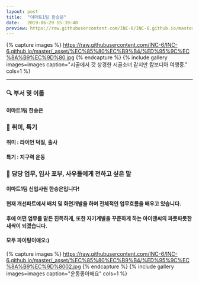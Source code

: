 ```yaml
---
layout: post
title:  "이마트1팀 한승은"
date:   2019-06-29 15:39:40
preview: https://raw.githubusercontent.com/INC-6/INC-6.github.io/master/_asset/%EB%8F%99%EA%B8%B0%EC%82%AC%EC%A7%84/191929.jpg
---
```


{% capture images %}
https://raw.githubusercontent.com/INC-6/INC-6.github.io/master/_asset/%EC%85%80%EC%B9%B4/%ED%95%9C%EC%8A%B9%EC%9D%80.jpg
{% endcapture %}
{% include gallery images=images caption="시골에서 갓 상경한 시골소녀 같지만 캄보디아 여행중." cols=1 %}

---

### 🔍 **부서 및 이름**
    
#### 이마트1팀 한승은

### 🔔 **취미, 특기**

#### 취미 : 라이언 덕질, 출사
   
#### 특기 : 지구력 운동

### 🔔 **담당 업무, 입사 포부, 사우들에게 전하고 싶은 말**
 
#### 이마트1팀 신입사원 한승은입니다! 
    
#### 현재 개선파트에서 배치 및 화면개발을 하며 전체적인 업무흐름을 배우고 있습니다. 
    
#### 후에 어떤 업무를 맡든 진득하게, 또한 자기계발을 꾸준하게 하는 아이앤씨의 파릇파릇한 새싹이 되겠습니다.
    
#### 모두 파이팅이애오:)

{% capture images %}
https://raw.githubusercontent.com/INC-6/INC-6.github.io/master/_asset/%EC%85%80%EC%B9%B4/%ED%95%9C%EC%8A%B9%EC%9D%8002.jpg
{% endcapture %}
{% include gallery images=images caption="운동좋아해요" cols=1 %}
